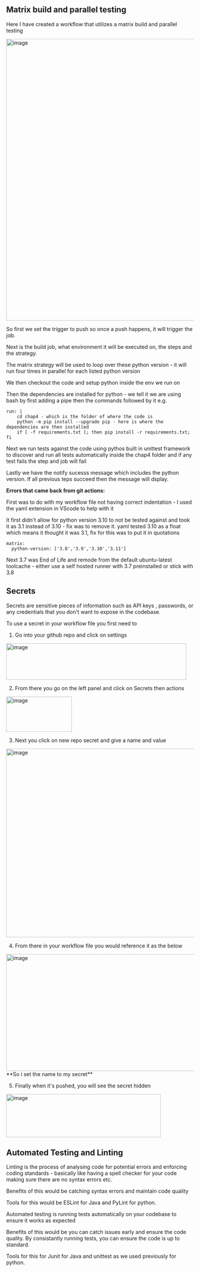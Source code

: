 Matrix build and parallel testing
---

Here I have created a workflow that utilizes a matrix build and parallel testing

<img width="1041" height="757" alt="image" src="https://github.com/user-attachments/assets/bf3bbb25-77bc-4c99-86b8-99c4d7539b5e" />

So first we set the trigger to push so once a push happens, it will trigger the job. 

Next is the build job, what environment it will be executed on, the steps and the strategy.

The matrix strategy will be used to loop over these python version - it will run four times in parallel for each listed python version 

We then checkout the code and setup python inside the env we run on

Then the dependencies are installed for python - we tell it we are using bash by first adding a pipe then the commands followed by it e.g.

```
run: |
    cd chap4 - which is the folder of where the code is
    python -m pip install --upgrade pip - here is where the dependencies are then installed
    if [ -f requirements.txt ]; then pip install -r requirements.txt; fi
```

Next we run tests against the code using pythos built in unittest framework to discover and run all tests automatically inside the chap4 folder and if any test fails the step  and job will fail 

Lastly we have the notify sucesss message which includes the python version. If all previous teps succeed then the message will dsplay.


**Errors that came back from git actions:**

First was to do with my workflow file not having correct indentation - I used the yaml extension in VScode to help with it

It first didn't allow for python version 3.10 to not be tested against and took it as 3.1 instead of 3.10 - fix was to remove it. yaml tested 3.10 as a float which means it thought it was 3.1, fix for this was to put it in quotations

```
matrix:
  python-version: ['3.8','3.9','3.10','3.11']
```

Next 3.7 was End of Life and remode from the default ubuntu-latest toolcache - either use a self hosted runner with 3.7 preinstalled or stick with 3.8


Secrets
---
Secrets are sensitive pieces of information such as API keys , passwords, or any credentials that you don't want to expose in the codebase. 

To use a secret in your workflow file you first need to

1. Go into your github repo and click on settings
<img width="484" height="98" alt="image" src="https://github.com/user-attachments/assets/37afffb9-58c3-4959-b300-ee2355209563" />

2. From there you go on the left panel and click on Secrets then actions
<img width="176" height="95" alt="image" src="https://github.com/user-attachments/assets/9fa6e931-184a-43d4-b0c1-ee367496a46a" />

3. Next you click on new repo secret and give a name and value

<img width="989" height="507" alt="image" src="https://github.com/user-attachments/assets/fc583ca3-8d37-4dd6-9c03-8c56a56649a4" />

4. From there in your workflow file you would reference it as the below
<img width="795" height="314" alt="image" src="https://github.com/user-attachments/assets/2c14f303-2ea3-41ed-a817-d5ced5251b6f" />
**So i set the name to my secret**

5. Finally when it's pushed, you will see the secret hidden
<img width="415" height="116" alt="image" src="https://github.com/user-attachments/assets/3cf3271f-7b26-488d-aecf-fe0efa5e1d02" />



Automated Testing and Linting 
---
Linting is the process of analysing code for potential errors and enforcing coding standards - basically like having a spell checker for your code making sure there are no syntax errors etc.

Benefits of this would be catching syntax errors and maintain code quality 

Tools for this would be ESLint for Java and PyLint for python.

Automated testing is running tests automatically on your codebase to ensure it works as expected 

Benefits of this would be you can catch issues early and ensure the code quality. By consistantly running tests, you can ensure the code is up to standard. 

Tools for this for Junit for Java and unittest as we used previously for python.

